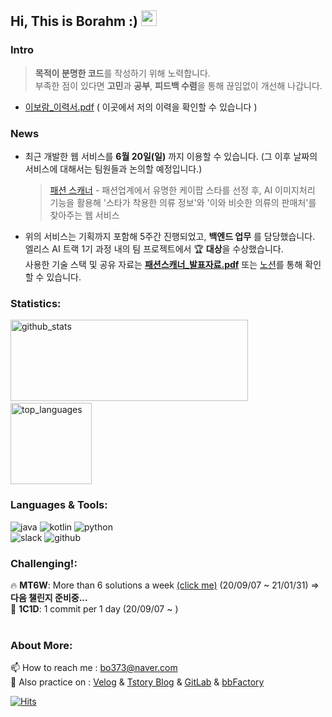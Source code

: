 <h2> Hi, This is Borahm :) <img src="https://media.giphy.com/media/hvRJCLFzcasrR4ia7z/giphy.gif" width="25px"> </h2>

### Intro

> **목적이 분명한 코드**를 작성하기 위해 노력합니다.<br/>
> 부족한 점이 있다면 **고민**과 **공부**, **피드백 수렴**을 통해 끊임없이 개선해 나갑니다.

- [이보람_이력서.pdf](https://github.com/bky373/bky373/files/6670983/_.pdf) ( 이곳에서 저의 이력을 확인할 수 있습니다 )

### News

- 최근 개발한 웹 서비스를 **6월 20일(일)** 까지 이용할 수 있습니다. (그 이후 날짜의 서비스에 대해서는 팀원들과 논의할 예정입니다.)

  > [패션 스캐너](https://blackpink.fashion-scanner.site/) -  패션업계에서 유명한 케이팝 스타를 선정 후, AI 이미지처리 기능을 활용해 '스타가 착용한 의류 정보'와 '이와 비슷한 의류의 판매처'를 찾아주는 웹 서비스

-  위의 서비스는 기획까지 포함해 5주간 진행되었고, **백엔드 업무** 를 담당했습니다. <br>엘리스 AI 트랙 1기 과정 내의 팀 프로젝트에서 🏆 **대상**을 수상했습니다. <br> 사용한 기술 스택 및 공유 자료는 [**패션스캐너_발표자료.pdf**](https://github.com/bky373/bky373/files/6645283/_.pdf) 또는 [노션](https://www.notion.so/3-d0ddc9587fde4619825eb2a9f6287e1f)를 통해 확인할 수 있습니다.

### Statistics:

<p align="left">
  <img alt="github_stats" src="https://github-readme-stats.vercel.app/api?username=bky373&hide=stars&show_icons=true&theme=radical" width="380" height="130"/> &nbsp;
  <img alt="top_languages" src="https://github-readme-stats.vercel.app/api/top-langs/?username=bky373&layout=compact&theme=radical" height="130">
</p>





### Languages & Tools: 

<p>
  <img alt="java" src="https://img.shields.io/badge/-Java-FF7A59?style=flat-square&logo=java&logoColor=white" />
  <img alt="kotlin" src="https://img.shields.io/badge/-Kotlin-01B3E3?style=flat-square&logo=kotlin&logoColor=white" />
  <img alt="python" src="https://img.shields.io/badge/-Python-5881D8?style=flat-square&logo=python&logoColor=white" />
  <br>
  <img alt="slack" src="https://img.shields.io/badge/-Slack-FF4785?style=flat-square&logo=slack&logoColor=white" />
  <img alt="github" src="https://img.shields.io/badge/-Github-313131?style=flat-square&logo=github&logoColor=white" />
</p>





### Challenging!:

🔥 **MT6W**: More than 6 solutions a week [(click me)](https://github.com/bky373/problem-solving)  (20/09/07 ~ 21/01/31) => **다음 챌린지 준비중...** <br>
:triangular_flag_on_post: **1C1D**: 1 commit per 1 day (20/09/07 ~ )<br><br>


### About More:

📫 How to reach me : bo373@naver.com <br>
🌱 Also practice on :  [Velog](https://velog.io/@bky373/) & [Tstory Blog](https://bky373.tistory.com/) & [GitLab](https://kdt-gitlab.elice.io/bky373) & [bbFactory](https://github.com/bbFactory) 

[![Hits](https://hits.seeyoufarm.com/api/count/incr/badge.svg?url=https%3A%2F%2Fgithub.com%2Fbky373%2Fhit-counter&count_bg=%23FF4EB6&title_bg=%23555555&icon=&icon_color=%23F934A8&title=toured&edge_flat=true)](https://hits.seeyoufarm.com)

<!--
Here are some ideas to get you started:

- 🔭 I’m currently working on ...
- 🌱 I’m currently learning ...
- 👯 I’m looking to collaborate on ...
- 🤔 I’m looking for help with ...
- 💬 Ask me about ...
- 📫 How to reach me: ...
- 😄 Pronouns: ...
- ⚡ Fun fact: ...
  --> 
